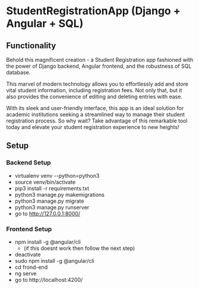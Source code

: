 # StudentRegistrationApp (Django + Angular + SQL)

## Functionality
Behold this magnificent creation - a Student Registration app fashioned with the power of Django backend, Angular frontend, and the robustness of SQL database.

This marvel of modern technology allows you to effortlessly add and store vital student information, including registration fees. Not only that, but it also provides the convenience of editing and deleting entries with ease.

With its sleek and user-friendly interface, this app is an ideal solution for academic institutions seeking a streamlined way to manage their student registration process. So why wait? Take advantage of this remarkable tool today and elevate your student registration experience to new heights!

## Setup

### Backend Setup
-  virtualenv venv --python=python3 
-  source venv/bin/activate 
-  pip3 install -r requirements.txt
-  python3 manage.py makemigrations  
-  python3 manage.py migrate 
-  python3 manage.py runserver  
-  go to http://127.0.0.1:8000/

### Frontend Setup
- npm install -g @angular/cli  
  - (if this doesnt work then follow the next step)
- deactivate 
- sudo npm install -g @angular/cli  
- cd frond-end 
- ng serve  
- go to http://localhost:4200/
